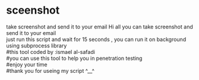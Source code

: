 # sceenshot
take screenshot and send it to your email 
Hi all
you can take screenshot and send it to your email 
<br>
just run this script and wait for 15 seconds , you can run it on background using subprocess library 
<br>
#this tool coded by :ismael al-safadi
<br>
#you can use this tool to help you in penetration testing
<br>
#enjoy your time
<br>
#thank you for useing my script ^__^
<br>

